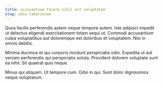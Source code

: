 ```yaml
---
title: accusantium facere nihil est voluptatum
slug: odio laboriosam
---
```


Quos facilis perferendis autem neque tempore autem. Iste adipisci impedit ut delectus eligendi exercitationem totam sequi ut. Commodi accusantium culpa voluptatibus aut doloremque est doloribus et voluptatem. Nisi in omnis debitis.

Minima ducimus et qui corporis incidunt perspiciatis odio. Expedita ut aut veniam perferendis qui perspiciatis soluta. Provident dolorem voluptate sunt ea nihil. Sit quaerat quis neque.

Minus qui aliquam. Ut tempore cum. Odio in qui. Sunt dolor dignissimos neque voluptatum.

